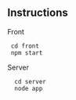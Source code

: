 ## Instructions

  Front
 ```
  cd front
  npm start
  ```
  
  Server
```
  cd server
  node app
  ```
